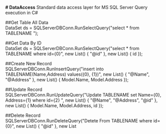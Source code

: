 <b># DataAccess</b>
Standard data access layer for MS SQL Server Query execution in C#

##Get Table All Data  
  DataSet ds = SQLServerDBConn.RunSelectQuery("select * from TABLENAME ");
           
##Get Data By ID   
  DataSet ds = SQLServerDBConn.RunSelectQuery("select * from TABLENAME where id={0}", new List<string>() { "@id" }, new List<object>() { id });
          
##Create New Record          
  SQLServerDBConn.RunInsertQuery("insert into TABLENAME(Name,Address) values({0}, {1})", new List<string>() { "@Name", "@Address" }, new List<object>() { Model.Name, Model.Address });
             
##Update Record  
  SQLServerDBConn.RunUpdateQuery("Update TABLENAME set Name={0}, Address={1} where id={2} ", new List<string>() { "@Name", "@Address", "@id" }, new List<object>() { Model.Name, Model.Address, id });
        
##Delete Record  
  SQLServerDBConn.RunDeleteQuery("Detete From TABLENAME where id={0}", new List<string>() { "@id" }, new List<object>() { id });
    
